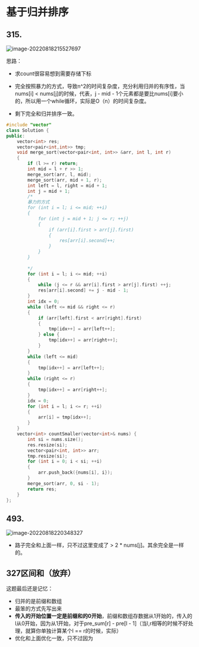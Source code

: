 # 基于归并排序

## 315.

![image-20220818215527697](E:\study\算法整理\typera_image\image-20220818215527697.png)



思路：

+ 求count很容易想到需要存储下标

+ 完全按照暴力的方式，导致n^2的时间复杂度，充分利用归并的有序性，当nums[i] < nums[j]的时候，代表，j - mid - 1个元素都是要比nums[i]要小的，所以用一个while循环，实际是O（n）的时间复杂度。
+ 剩下完全和归并排序一致。

```cpp
#include "vector"
class Solution {
public:
    vector<int> res;
    vector<pair<int,int>> tmp; 
    void merge_sort(vector<pair<int, int>> &arr, int l, int r)
    {
        if (l >= r) return;
        int mid = l + r >> 1;
        merge_sort(arr, l, mid);
        merge_sort(arr, mid + 1, r);
        int left = l, right = mid + 1;
        int j = mid + 1;
        /*
        暴力的方式
        for (int i = l; i <= mid; ++i)
        {
        	for (int j = mid + 1; j <= r; ++j)
        	{
        		if (arr[i].first > arr[j].first)
        		{
        			res[arr[i].second]++;
        		}
        	}
        }
        
        */
        for (int i = l; i <= mid; ++i)
        {
            while (j <= r && arr[i].first > arr[j].first) ++j;
            res[arr[i].second] += j - mid - 1;
        }
        int idx = 0;
        while (left <= mid && right <= r)
        {
            if (arr[left].first < arr[right].first)
            {
                tmp[idx++] = arr[left++];
            } else {
                tmp[idx++] = arr[right++];
            }
        }
        while (left <= mid)
        {
            tmp[idx++] = arr[left++];
        }
        while (right <= r)
        {
            tmp[idx++] = arr[right++];
        }
        idx = 0;
        for (int i = l; i <= r; ++i)
        {
            arr[i] = tmp[idx++];
        }
    }
    vector<int> countSmaller(vector<int>& nums) {
        int si = nums.size();
        res.resize(si);
        vector<pair<int, int>> arr;
        tmp.resize(si);
        for (int i = 0; i < si; ++i)
        {
            arr.push_back({nums[i], i});
        }
        merge_sort(arr, 0, si - 1);
        return res;
    }
};
```

## 493.

![image-20220818220348327](E:\study\算法整理\typera_image\image-20220818220348327.png)

+ 路子完全和上面一样，只不过这里变成了 > 2 * nums[j]。其余完全是一样的。

## 327区间和（放弃）

这题最后还是记忆：

+ 归并的是前缀和数组
+ 最笨的方式先写出来
+ **传入的开始位置一定是前缀和的0开始**，前缀和数组存数据从1开始的，传入的l从0开始，因为从1开始，对于pre_sum[r] - pre[l - 1]（当l,r相等的时候不好处理，就算你单独计算某个l == r的时候，实际）
+ 优化和上面优化一致，只不过因为